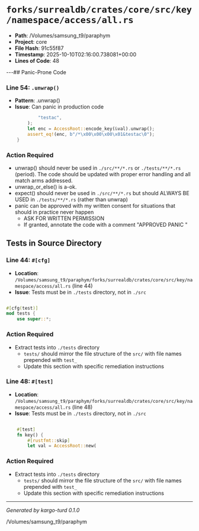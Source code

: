# `forks/surrealdb/crates/core/src/key/namespace/access/all.rs`

- **Path**: /Volumes/samsung_t9/paraphym
- **Project**: core
- **File Hash**: 91c55f87  
- **Timestamp**: 2025-10-10T02:16:00.738081+00:00  
- **Lines of Code**: 48

---## Panic-Prone Code


### Line 54: `.unwrap()`

- **Pattern**: .unwrap()
- **Issue**: Can panic in production code

```rust
			"testac",
		);
		let enc = AccessRoot::encode_key(&val).unwrap();
		assert_eq!(enc, b"/*\x00\x00\x00\x01&testac\0");
	}
```

### Action Required

- unwrap() should never be used in `./src/**/*.rs` or `./tests/**/*.rs` (period). The code should be updated with proper error handling and all match arms addressed.
- unwrap_or_else() is a-ok. 
- expect() should never be used in `./src/**/*.rs` but should ALWAYS BE USED in `./tests/**/*.rs` (rather than unwrap)
- panic can be approved with my written consent for situations that should in practice never happen  
  - ASK FOR WRITTEN PERMISSION
  - If granted, annotate the code with a comment "APPROVED PANIC "

## Tests in Source Directory


### Line 44: `#[cfg]`

- **Location**: `/Volumes/samsung_t9/paraphym/forks/surrealdb/crates/core/src/key/namespace/access/all.rs` (line 44)
- **Issue**: Tests must be in `./tests` directory, not in `./src`

```rust

#[cfg(test)]
mod tests {
	use super::*;

```

### Action Required

- Extract tests into `./tests` directory
  - `tests/` should mirror the file structure of the `src/` with file names prepended with `test_`
  - Update this section with specific remediation instructions
  


### Line 48: `#[test]`

- **Location**: `/Volumes/samsung_t9/paraphym/forks/surrealdb/crates/core/src/key/namespace/access/all.rs` (line 48)
- **Issue**: Tests must be in `./tests` directory, not in `./src`

```rust

	#[test]
	fn key() {
		#[rustfmt::skip]
		let val = AccessRoot::new(
```

### Action Required

- Extract tests into `./tests` directory
  - `tests/` should mirror the file structure of the `src/` with file names prepended with `test_`
  - Update this section with specific remediation instructions
  

---

*Generated by kargo-turd 0.1.0*

/Volumes/samsung_t9/paraphym